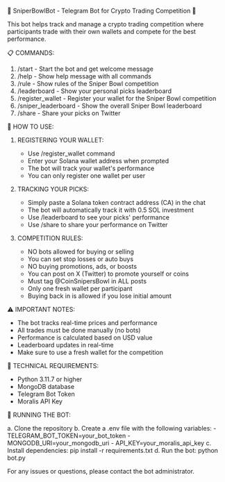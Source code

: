 🎯 SniperBowlBot - Telegram Bot for Crypto Trading Competition 🎯

This bot helps track and manage a crypto trading competition where participants trade with their own wallets and compete for the best performance.

📋 COMMANDS:

1. /start - Start the bot and get welcome message
2. /help - Show help message with all commands
3. /rule - Show rules of the Sniper Bowl competition
4. /leaderboard - Show your personal picks leaderboard
5. /register_wallet - Register your wallet for the Sniper Bowl competition
6. /sniper_leaderboard - Show the overall Sniper Bowl leaderboard
7. /share - Share your picks on Twitter

📝 HOW TO USE:

1. REGISTERING YOUR WALLET:
   - Use /register_wallet command
   - Enter your Solana wallet address when prompted
   - The bot will track your wallet's performance
   - You can only register one wallet per user

2. TRACKING YOUR PICKS:
   - Simply paste a Solana token contract address (CA) in the chat
   - The bot will automatically track it with 0.5 SOL investment
   - Use /leaderboard to see your picks' performance
   - Use /share to share your performance on Twitter

3. COMPETITION RULES:
   - NO bots allowed for buying or selling
   - You can set stop losses or auto buys
   - NO buying promotions, ads, or boosts
   - You can post on X (Twitter) to promote yourself or coins
   - Must tag @CoinSnipersBowl in ALL posts
   - Only one fresh wallet per participant
   - Buying back in is allowed if you lose initial amount

⚠️ IMPORTANT NOTES:
- The bot tracks real-time prices and performance
- All trades must be done manually (no bots)
- Performance is calculated based on USD value
- Leaderboard updates in real-time
- Make sure to use a fresh wallet for the competition

🔧 TECHNICAL REQUIREMENTS:
- Python 3.11.7 or higher
- MongoDB database
- Telegram Bot Token
- Moralis API Key

🚀 RUNNING THE BOT:

   a. Clone the repository
   b. Create a .env file with the following variables:
      - TELEGRAM_BOT_TOKEN=your_bot_token
      - MONGODB_URI=your_mongodb_uri
      - API_KEY=your_moralis_api_key
   c. Install dependencies:
      pip install -r requirements.txt
   d. Run the bot:
      python bot.py

For any issues or questions, please contact the bot administrator. 
